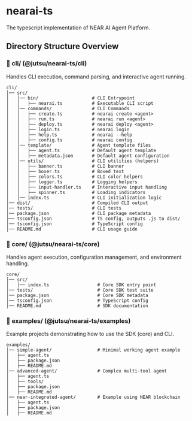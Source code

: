# nearai-ts
The typescript implementation of NEAR AI Agent Platform.

## Directory Structure Overview

### 📁 cli/ (@jutsu/nearai-ts/cli)

Handles CLI execution, command parsing, and interactive agent running.

```
cli/
│── src/
│   │── bin/                    # CLI Entrypoint
│   │   ├── nearai.ts           # Executable CLI script
│   │── commands/               # CLI Commands
│   │   ├── create.ts           # nearai create <agent>
│   │   ├── run.ts              # nearai run <agent>
│   │   ├── deploy.ts           # nearai deploy <agent>
│   │   ├── login.ts            # nearai login
│   │   ├── help.ts             # nearai --help
│   │   ├── config.ts           # nearai config
│   │── template/               # Agent template files
│   │   ├── agent.ts            # Default agent template
│   │   ├── metadata.json       # Default agent configuration
│   │── utils/                  # CLI utilities (helpers)
│   │   ├── banner.ts           # CLI banner
│   │   ├── boxer.ts            # Boxed text
│   │   ├── colors.ts           # CLI color helpers
│   │   ├── logger.ts           # Logging helpers
│   │   ├── input-handler.ts    # Interactive input handling
│   │   ├── spinner.ts          # Loading indicators
│   │── index.ts                # CLI initialization logic
│── dist/                       # Compiled CLI output
│── tests/                      # CLI tests
│── package.json                # CLI package metadata
├── tsconfig.json               # TS config, outputs .js to dist/
│── tsconfig.json               # TypeScript config
│── README.md                   # CLI usage guide
```

### 📁 core/ (@jutsu/nearai-ts/core)

Handles agent execution, configuration management, and environment handling.

```
core/
│── src/
│   │── index.ts                  # Core SDK entry point
│── tests/                        # Core SDK test suite
│── package.json                  # Core SDK metadata
│── tsconfig.json                 # TypeScript config
│── README.md                     # SDK documentation
```

### 📁 examples/ (@jutsu/nearai-ts/examples)

Example projects demonstrating how to use the SDK (core) and CLI.

```
examples/
│── simple-agent/                 # Minimal working agent example
│   ├── agent.ts
│   ├── package.json
│   ├── README.md
│── advanced-agent/               # Complex multi-tool agent
│   ├── agent.ts
│   ├── tools/
│   ├── package.json
│   ├── README.md
│── near-integrated-agent/        # Example using NEAR blockchain
│   ├── agent.ts
│   ├── package.json
│   ├── README.md
```


